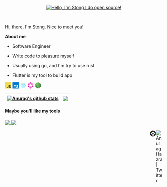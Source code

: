 <p align="center"><a href="https://stong1994.github.io"><img width="80%" alt="Hello, I'm Stong I do open source!" src="./assets/gh-readme-header.png" /></a></p>

<br />

Hi, there, I'm Stong.
Nice to meet you!

**About me**

- Software Engineer

- Write code to pleasure myself

- Usually using go, and I'm try to use rust

- Flutter is my tool to build app

<code><img height="20" alt="Go" src="https://raw.githubusercontent.com/github/explore/80688e429a7d4ef2fca1e82350fe8e3517d3494d/topics/javascript/javascript.png"></code>
<code><img height="20" alt="Rust" src="https://raw.githubusercontent.com/github/explore/80688e429a7d4ef2fca1e82350fe8e3517d3494d/topics/typescript/typescript.png"></code>
<code><img height="20" alt="Python" src="https://raw.githubusercontent.com/github/explore/80688e429a7d4ef2fca1e82350fe8e3517d3494d/topics/react/react.png"></code>
<code><img height="20" alt="Lua" src="https://raw.githubusercontent.com/github/explore/5c058a388828bb5fde0bcafd4bc867b5bb3f26f3/topics/graphql/graphql.png"></code>
<code><img height="20" alt="Flutter" src="https://raw.githubusercontent.com/github/explore/80688e429a7d4ef2fca1e82350fe8e3517d3494d/topics/nodejs/nodejs.png"></code>    


| <a href="https://github.com/stong1994/secret_book"><img align="center" src="https://github-readme-stats.vercel.app/api?username=stong1994&show_icons=true&include_all_commits=true&theme=buefy&hide_border=true" alt="Anurag's github stats" /></a> | <a href="https://github.com/anuraghazra/stong1994/secret_book"><img align="center" src="https://github-readme-stats.vercel.app/api/top-langs/?username=stong1994&layout=compact&theme=buefy&hide_border=true" /></a> |
| ------------- | ------------- |

#### Maybe you'll like my tools


<a href="https://github.com/stong1994/secret_book">
  <img align="center" src="https://github-readme-stats.vercel.app/api/pin/?username=stong1994&repo=secret_book&theme=buefy" />
</a>
<a href="https://github.com/stong1994/aicommit">
  <img align="center" src="https://github-readme-stats.vercel.app/api/pin/?username=stong1994&repo=aicommit&theme=buefy" />
</a>

<br />
<br />

<a href="https://twitter.com/anuraghazru">
  <img align="right" alt="Anurag Hazra | Twitter" width="21px" src="https://raw.githubusercontent.com/anuraghazra/anuraghazra/master/assets/twitter.svg" />
</a>
<a href="https://codesandbox.io/u/anuraghazra">
  <img align="right" alt="Anurag Hazra | CodeSandbox" width="20px" src="https://raw.githubusercontent.com/anuraghazra/anuraghazra/master/assets/codesandbox.svg" />
</a>
